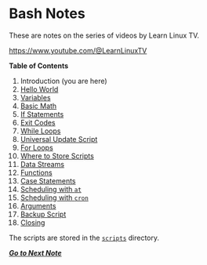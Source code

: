 # Bash Notes

These are notes on the series of videos by Learn Linux TV.

https://www.youtube.com/@LearnLinuxTV

**Table of Contents**  

1. Introduction (you are here)
1. [Hello World](02-hello-world.md)
1. [Variables](03-variables.md)
1. [Basic Math](04-basic-math.md)
1. [If Statements](05-if.md)
1. [Exit Codes](06-exit-codes.md)
1. [While Loops](07-while.md)
1. [Universal Update Script](08-update-script.md)
1. [For Loops](09-for.md)
1. [Where to Store Scripts](10-where-to-store-scripts.md)
1. [Data Streams](11-data-streams.md)
1. [Functions](12-functions.md)
1. [Case Statements](13-case.md)
1. [Scheduling with `at`](14-scheduling-at.md)
1. [Scheduling with `cron`](15-scheduling-cron.md)
1. [Arguments](16-arguments.md)
1. [Backup Script](17-backup.md)
1. [Closing](18-closing.md)

The scripts are stored in the [`scripts`](scripts) directory.

[***Go to Next Note***](02-hello-world.md)
